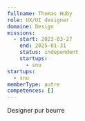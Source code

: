 ```yaml
---
fullname: Thomas Huby
role: UX/UI designer
domaine: Design
missions:
  - start: 2023-03-27
    end: 2025-01-31
    status: independent
    startups:
      - snu
startups:
  - snu
memberType: autre
competences: []
---
```

Designer pur beurre